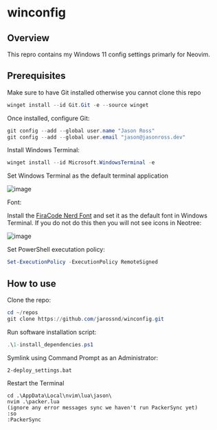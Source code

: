 # winconfig

## Overview

This repro contains my Windows 11 config settings primarly for Neovim.

## Prerequisites

Make sure to have Git installed otherwise you cannot clone this repo

```PowerShell
winget install --id Git.Git -e --source winget
```
Once installed, configure Git:

```PowerShell
git config --add --global user.name "Jason Ross"
git config --add --global user.email "jason@jasonross.dev"
```

Install Windows Terminal:

```PowerShell
winget install --id Microsoft.WindowsTerminal -e
```

Set Windows Terminal as the default terminal application

![image](https://github.com/jarossnd/winconfig/assets/72239230/e7afb651-ec0c-4881-aebb-4151b24a5d17)

Font:

Install the [FiraCode Nerd Font](https://www.nerdfonts.com/font-downloads) and set it as the default font in Windows Terminal. If you do not do this then you will not see icons in Neotree:

![image](https://github.com/jarossnd/winconfig/assets/72239230/87663994-c7ca-4542-84c8-740b70e933f8)


Set PowerShell executation policy:

```PowerShell
Set-ExecutionPolicy -ExecutionPolicy RemoteSigned
```

## How to use

Clone the repo:

```PowerShell
cd ~/repos
git clone https://github.com/jarossnd/winconfig.git
```

Run software installation script:

```PowerShell
.\1-install_dependencies.ps1
```

Symlink using Command Prompt as an Administrator:

```text
2-deploy_settings.bat
```

Restart the Terminal

```text
cd .\AppData\Local\nvim\lua\jason\
nvim .\packer.lua
(ignore any error messages sync we haven't run PackerSync yet)
:so
:PackerSync
```


